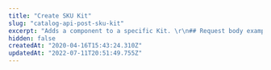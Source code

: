 ```yaml
---
title: "Create SKU Kit"
slug: "catalog-api-post-sku-kit"
excerpt: "Adds a component to a specific Kit. \r\n## Request body example\r\n\r\n```json\r\n{\r\n    \"StockKeepingUnitParent\": 7,\r\n    \"StockKeepingUnitId\": 1,\r\n    \"Quantity\": 1,\r\n    \"UnitPrice\": 50.0000\r\n}\r\n``` \r\n## Response body example\r\n\r\n```json\r\n{\r\n    \"Id\": 7,\r\n    \"StockKeepingUnitParent\": 7,\r\n    \"StockKeepingUnitId\": 1,\r\n    \"Quantity\": 1,\r\n    \"UnitPrice\": 50.0000\r\n}\r\n```"
hidden: false
createdAt: "2020-04-16T15:43:24.310Z"
updatedAt: "2022-07-11T20:51:49.755Z"
---
```


